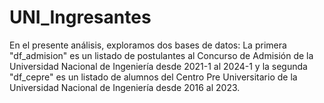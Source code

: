 # UNI_Ingresantes
En el presente análisis, exploramos dos bases de datos: La primera "df_admision" es un listado de postulantes al Concurso de Admisión de la Universidad Nacional de Ingeniería desde 2021-1 al 2024-1 y la segunda "df_cepre" es un listado de alumnos del Centro Pre Universitario de la Universidad Nacional de Ingeniería desde 2016 al 2023.
